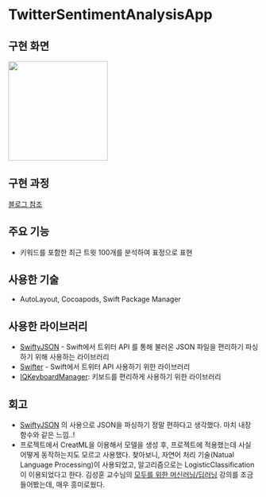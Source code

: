 # TwitterSentimentAnalysisApp

## 구현 화면

<img src="https://user-images.githubusercontent.com/40762111/94369257-a04fce80-0123-11eb-9713-4df5e8f72831.gif" width="200">

## 구현 과정

[블로그 참조](https://wnsah052.tistory.com/95)

## 주요 기능

- 키워드를 포함한 최근 트윗 100개를 분석하여 표정으로 표현

## 사용한 기술

- AutoLayout, Cocoapods, Swift Package Manager

## 사용한 라이브러리

- [SwiftyJSON](https://github.com/SwiftyJSON/SwiftyJSON) - Swift에서 트위터 API 를 통해 불러온 JSON 파일을 편리하기 파싱하기 위해 사용하는 라이브러리
- [Swifter](https://github.com/mattdonnelly/Swifter) -  Swift에서 트위터 API 사용하기 위한 라이브러리
- [IQKeyboardManager](https://github.com/hackiftekhar/IQKeyboardManager): 키보드를 편리하게 사용하기 위한 라이브러리

## 회고

- [SwiftyJSON](https://github.com/SwiftyJSON/SwiftyJSON) 의 사용으로 JSON을 파싱하기 정말 편하다고 생각했다. 마치 내장 함수와 같은 느낌..! 
- 프로젝트에서 CreatML을 이용해서 모델을 생성 후, 프로젝트에 적용했는데 사실 어떻게 동작하는지도 모르고 사용했다. 찾아보니, 자연어 처리 기술(Natual Language Processing)이 사용되었고, 알고리즘으로는 LogisticClassification이 이용되었다고 한다. 김성훈 교수님의 [모두를 위한 머신러닝/딥러닝](http://hunkim.github.io/ml/) 강의를 조금 들어봤는데, 매우 흥미로웠다.